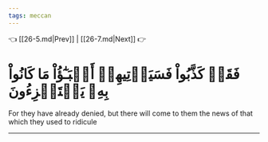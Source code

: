 ```yaml
---
tags: meccan
---
```


👈 [[26-5.md|Prev]] | [[26-7.md|Next]] 👉

# فَقَدۡ كَذَّبُواْ فَسَيَأۡتِيهِمۡ أَنۢبَـٰٓؤُاْ مَا كَانُواْ بِهِۦ يَسۡتَهۡزِءُونَ

For they have already denied, but there will come to them the news of that which they used to ridicule

---

